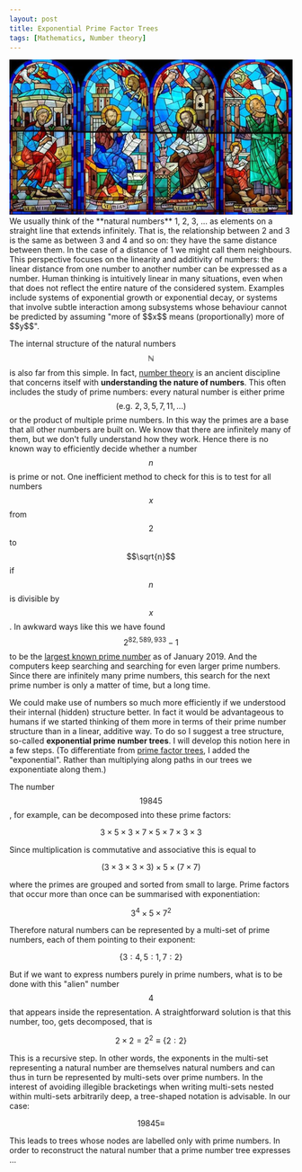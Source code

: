 ```yaml
---
layout: post
title: Exponential Prime Factor Trees
tags: [Mathematics, Number theory]
---
```


<link rel="stylesheet" href="/treant/Treant.css" type="text/css"/>
<script src="/treant/Treant.js"></script>
<script src="https://cdn.mathjax.org/mathjax/latest/MathJax.js?config=TeX-AMS-MML_HTMLorMML" type="text/javascript"></script>

<img class="floatleft" src="/images/evangelists.jpg" />
We usually think of the **natural numbers** 1, 2, 3, ... as elements on a straight line that extends infinitely. That is, the relationship between 2 and 3 is the same as between 3 and 4 and so on: they have the same distance between them. In the case of a distance of 1 we might call them neighbours. This perspective focuses on the linearity and additivity of numbers: the linear distance from one number to another number can be expressed as a number. Human thinking is intuitively linear in many situations, even when that does not reflect the entire nature of the considered system. Examples include systems of exponential growth or exponential decay, or systems that involve subtle interaction among subsystems whose behaviour cannot be predicted by assuming "more of $$x$$ means (proportionally) more of $$y$$".

The internal structure of the natural numbers $$\mathbb{N}$$ is also far from this simple. In fact, [number theory](https://en.wikipedia.org/wiki/Number_theory) is an ancient discipline that concerns itself with **understanding the nature of numbers**. This often includes the study of prime numbers: every natural number is either prime $$(\mathrm{e.g.}\ 2, 3, 5, 7, 11, ...)$$ or the product of multiple prime numbers. In this way the primes are a base that all other numbers are built on. We know that there are infinitely many of them, but we don't fully understand how they work. Hence there is no known way to efficiently decide whether a number $$n$$ is prime or not. One inefficient method to check for this is to test for all numbers $$x$$ from $$2$$ to $$\sqrt{n}$$ if $$n$$ is divisible by $$x$$. In awkward ways like this we have found $$2^{82,589,933} - 1$$ to be the [largest known prime number](https://en.wikipedia.org/wiki/Largest_known_prime_number) as of January 2019. And the computers keep searching and searching for even larger prime numbers. Since there are infinitely many prime numbers, this search for the next prime number is only a matter of time, but a long time.

We could make use of numbers so much more efficiently if we understood their internal (hidden) structure better. In fact it would be advantageous to humans if we started thinking of them more in terms of their prime number structure than in a linear, additive way. To do so I suggest a tree structure, so-called **exponential prime number trees**. I will develop this notion here in a few steps. (To differentiate from [prime factor trees](https://socratic.org/questions/how-do-you-make-a-factor-tree-for-210), I added the "exponential". Rather than multiplying along paths in our trees we exponentiate along them.)

The number $$19845$$, for example, can be decomposed into these prime factors:

$$3\times 5\times 3\times 7\times 5\times 7\times 3\times 3$$

Since multiplication is commutative and associative this is equal to

$$(3\times 3\times 3\times 3)\times 5\times (7\times 7)$$

where the primes are grouped and sorted from small to large. Prime factors that occur more than once can be summarised with exponentiation:

$$3^4\times 5\times 7^2$$

Therefore natural numbers can be represented by a multi-set of prime numbers, each of them pointing to their exponent:

$$\{3:4, 5:1, 7:2\}$$

But if we want to express numbers purely in prime numbers, what is to be done with this "alien" number $$4$$ that appears inside the representation. A straightforward solution is that this number, too, gets decomposed, that is

$$2\times 2=2^2\equiv\{2:2\}$$

This is a recursive step. In other words, the exponents in the multi-set representing a natural number are themselves natural numbers and can thus in turn be represented by multi-sets over prime numbers. In the interest of avoiding illegible bracketings when writing multi-sets nested within multi-sets arbitrarily deep, a tree-shaped notation is advisable. In our case:

$$19845 \equiv$$
<div class="chart" id="tree19845"></div>

<script>
var chart_config = {
        chart: {
            container: "#tree19845",

            animateOnInit: false,
            
            node: {
                collapsable: false
            }
        },
        nodeStructure: {
            text: { name: 1 },
            children: [
                {
                    text: { name: 3 },
                    children: [
                        {
							text: { name: 2 },
                            children: [
								{
									text: { name: 2 }
								}
							]
                        }
                    ]
                },
                {
                    text: { name: 5 },
                },
                {
                    text: { name: 7 },
                    children: [
                        text: { name: 2 }
                    ]
                }
            ]
        }
    };
</script>

This leads to trees whose nodes are labelled only with prime numbers. In order to reconstruct the natural number that a prime number tree expresses ...
